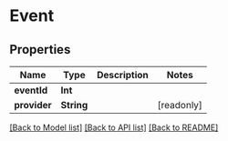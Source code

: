 # Event

## Properties
Name | Type | Description | Notes
------------ | ------------- | ------------- | -------------
**eventId** | **Int** |  | 
**provider** | **String** |  | [readonly] 

[[Back to Model list]](../README.md#documentation-for-models) [[Back to API list]](../README.md#documentation-for-api-endpoints) [[Back to README]](../README.md)


